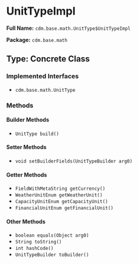 # UnitTypeImpl

**Full Name:** `cdm.base.math.UnitType$UnitTypeImpl`

**Package:** `cdm.base.math`

## Type: Concrete Class

### Implemented Interfaces

- `cdm.base.math.UnitType`

### Methods

#### Builder Methods

- `UnitType build()`

#### Setter Methods

- `void setBuilderFields(UnitTypeBuilder arg0)`

#### Getter Methods

- `FieldWithMetaString getCurrency()`
- `WeatherUnitEnum getWeatherUnit()`
- `CapacityUnitEnum getCapacityUnit()`
- `FinancialUnitEnum getFinancialUnit()`

#### Other Methods

- `boolean equals(Object arg0)`
- `String toString()`
- `int hashCode()`
- `UnitTypeBuilder toBuilder()`

